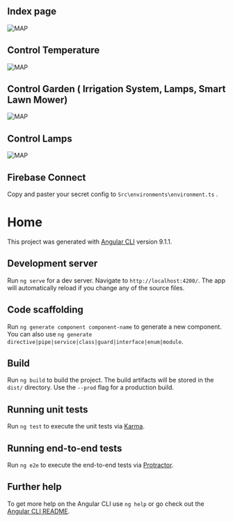 ## Index page

![MAP](https://firebasestorage.googleapis.com/v0/b/rpggenerator-58459.appspot.com/o/1..png?alt=media&token=6d6208c8-f598-4e61-b2f8-bdff7e6cfbb7)

## Control Temperature

![MAP](https://firebasestorage.googleapis.com/v0/b/rpggenerator-58459.appspot.com/o/2..png?alt=media&token=c9e1e74b-8431-405d-bfc1-36910e200801)

## Control Garden ( Irrigation System, Lamps, Smart Lawn Mower)

![MAP](https://firebasestorage.googleapis.com/v0/b/rpggenerator-58459.appspot.com/o/3..png?alt=media&token=0eb28406-1357-40a8-8956-c532c5ffd988)


## Control Lamps

![MAP](https://firebasestorage.googleapis.com/v0/b/rpggenerator-58459.appspot.com/o/4..png?alt=media&token=66355b08-07bf-4380-8c07-ffbcb2287f8c)

## Firebase Connect
 Copy and paster your secret config to `Src\environments\environment.ts` .

# Home

This project was generated with [Angular CLI](https://github.com/angular/angular-cli) version 9.1.1.

## Development server

Run `ng serve` for a dev server. Navigate to `http://localhost:4200/`. The app will automatically reload if you change any of the source files.

## Code scaffolding

Run `ng generate component component-name` to generate a new component. You can also use `ng generate directive|pipe|service|class|guard|interface|enum|module`.

## Build

Run `ng build` to build the project. The build artifacts will be stored in the `dist/` directory. Use the `--prod` flag for a production build.

## Running unit tests

Run `ng test` to execute the unit tests via [Karma](https://karma-runner.github.io).

## Running end-to-end tests

Run `ng e2e` to execute the end-to-end tests via [Protractor](http://www.protractortest.org/).

## Further help

To get more help on the Angular CLI use `ng help` or go check out the [Angular CLI README](https://github.com/angular/angular-cli/blob/master/README.md).


